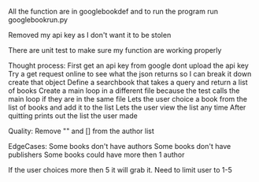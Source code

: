 All the function are in googlebookdef and to run the program run googlebookrun.py

Removed my api key as I don't want it to be stolen

There are unit test to make sure my function are working properly

Thought process:
First get an api key from google dont upload the api key
Try a get request online to see what the json returns so I can break it down create that object
Define a searchbook that takes a query and return a list of books 
Create a main loop in a different file because the test calls the main loop if they are in the same file
Lets the user choice a book from the list of books and add it to the list
Lets the user view the list any time 
After quitting prints out the list the user made

Quality:
Remove "" and [] from the author list

EdgeCases:
Some books don't have authors
Some books don't have publishers 
Some books could have more then 1 author

If the user choices more then 5 it will grab it. Need to limit user to 1-5
